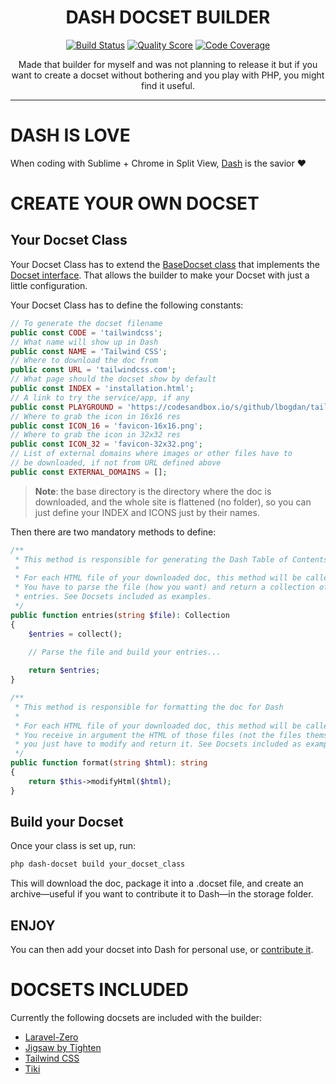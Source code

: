 <h1 align="center">DASH DOCSET BUILDER</h1>

<p align="center">
    <a href="https://travis-ci.org/godbout/dash-docset-builder"><img src="https://img.shields.io/travis/godbout/dash-docset-builder/master.svg?style=flat-square" alt="Build Status"></a>
    <a href="https://scrutinizer-ci.com/g/godbout/dash-docset-builder"><img src="https://img.shields.io/scrutinizer/g/godbout/dash-docset-builder.svg?style=flat-square" alt="Quality Score"></a>
    <a href="https://scrutinizer-ci.com/g/godbout/dash-docset-builder"><img src="https://scrutinizer-ci.com/g/godbout/dash-docset-builder/badges/coverage.png?b=master" alt="Code Coverage"></a>
</p>

<p align="center">
    Made that builder for myself and was not planning to release it but if you want to create a docset without bothering and you play with PHP, you might find it useful.
</p>

___

# DASH IS LOVE

When coding with Sublime + Chrome in Split View, [Dash](http://kapeli.com/) is the savior ❤️

# CREATE YOUR OWN DOCSET

## Your Docset Class

Your Docset Class has to extend the [BaseDocset class](https://github.com/godbout/dash-docset-builder/blob/master/app/Docsets/BaseDocset.php) that implements the [Docset interface](https://github.com/godbout/dash-docset-builder/blob/master/app/Contracts/Docset.php). That allows the builder to make your Docset with just a little configuration.

Your Docset Class has to define the following constants:

```php
// To generate the docset filename
public const CODE = 'tailwindcss';
// What name will show up in Dash
public const NAME = 'Tailwind CSS';
// Where to download the doc from
public const URL = 'tailwindcss.com';
// What page should the docset show by default
public const INDEX = 'installation.html';
// A link to try the service/app, if any
public const PLAYGROUND = 'https://codesandbox.io/s/github/lbogdan/tailwindcss-playground';
// Where to grab the icon in 16x16 res
public const ICON_16 = 'favicon-16x16.png';
// Where to grab the icon in 32x32 res
public const ICON_32 = 'favicon-32x32.png';
// List of external domains where images or other files have to
// be downloaded, if not from URL defined above
public const EXTERNAL_DOMAINS = [];
```

>**Note**: the base directory is the directory where the doc is downloaded, and the whole site is flattened (no folder), so you can just define your INDEX and ICONS just by their names.


Then there are two mandatory methods to define:

```php
/**
 * This method is responsible for generating the Dash Table of Contents
 *
 * For each HTML file of your downloaded doc, this method will be called.
 * You have to parse the file (how you want) and return a collection of
 * entries. See Docsets included as examples.
 */
public function entries(string $file): Collection
{
    $entries = collect();

    // Parse the file and build your entries...
        
    return $entries;
}

/**
 * This method is responsible for formatting the doc for Dash
 *
 * For each HTML file of your downloaded doc, this method will be called.
 * You receive in argument the HTML of those files (not the files themselves!),
 * you just have to modify and return it. See Docsets included as examples.
 */
public function format(string $html): string
{
    return $this->modifyHtml($html);
}
```

## Build your Docset

Once your class is set up, run:
```bash
php dash-docset build your_docset_class
```

This will download the doc, package it into a .docset file, and create an archive—useful if you want to contribute it to Dash—in the storage folder.

## ENJOY

You can then add your docset into Dash for personal use, or [contribute it](https://github.com/Kapeli/Dash-User-Contributions).

# DOCSETS INCLUDED

Currently the following docsets are included with the builder:

* [Laravel-Zero](https://laravel-zero.com)
* [Jigsaw by Tighten](https://jigsaw.tighten.co)
* [Tailwind CSS](https://tailwindcss.com)
* [Tiki](https://http://tiki.org/)

